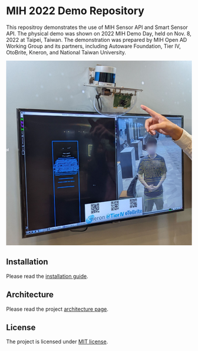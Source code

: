 # MIH 2022 Demo Repository

This repositroy demonstrates the use of MIH Sensor API and Smart
Sensor API. The physical demo was shown on 2022 MIH Demo Day, held on
Nov. 8, 2022 at Taipei, Taiwan. The demonstration was prepared by MIH
Open AD Working Group and its partners, including Autoware Foundation,
Tier IV, OtoBrite, Kneron, and National Taiwan University.

![](doc/demo_day.jpg)

## Installation

Please read the [installation guide](doc/INSTALL.md).

## Architecture

Please read the project [architecture page](doc/ARCHITECTURE.md).

## License

The project is licensed under [MIT license](LICENSE.txt).
